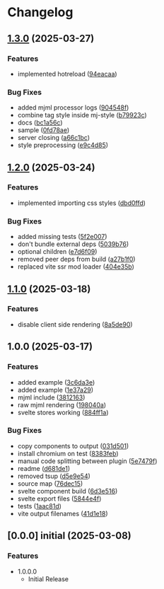 # Changelog

## [1.3.0](https://github.com/Luiz-Monad/mjml-svelte/compare/v1.2.0...v1.3.0) (2025-03-27)


### Features

* implemented hotreload ([94eacaa](https://github.com/Luiz-Monad/mjml-svelte/commit/94eacaad0cc1b8fcfd7b851f8f2239a9bced7ce0))


### Bug Fixes

* added mjml processor logs ([904548f](https://github.com/Luiz-Monad/mjml-svelte/commit/904548f22225a25a5b48b9ac4bef86d5b8c389eb))
* combine tag style inside mj-style ([b79923c](https://github.com/Luiz-Monad/mjml-svelte/commit/b79923cc01bfb326a242df3ccd179d61d31d6fc1))
* docs ([bc1a56c](https://github.com/Luiz-Monad/mjml-svelte/commit/bc1a56cd3a162d23f70fe25ebbca494551dfdd2f))
* sample ([0fd78ae](https://github.com/Luiz-Monad/mjml-svelte/commit/0fd78ae922fcb93a0c72c6851eb5b016f760d4e1))
* server closing ([a66c1bc](https://github.com/Luiz-Monad/mjml-svelte/commit/a66c1bcfa4d126fe8cd444db85a2193946fe4f08))
* style preprocessing ([e9c4d85](https://github.com/Luiz-Monad/mjml-svelte/commit/e9c4d859f5e245a29fb3d113ef17d98cdbdb2813))

## [1.2.0](https://github.com/Luiz-Monad/mjml-svelte/compare/v1.1.0...v1.2.0) (2025-03-24)


### Features

* implemented importing css styles ([dbd0ffd](https://github.com/Luiz-Monad/mjml-svelte/commit/dbd0ffdbc97685b24a6e051cefd188effe5d57ca))


### Bug Fixes

* added missing tests ([5f2e007](https://github.com/Luiz-Monad/mjml-svelte/commit/5f2e00772a1f764efda6ccbb45936074e3b905d8))
* don't bundle external deps ([5039b76](https://github.com/Luiz-Monad/mjml-svelte/commit/5039b760afc2a551b7d23177dccfac6319a84518))
* optional children ([e7d6f09](https://github.com/Luiz-Monad/mjml-svelte/commit/e7d6f09aa9eb6ef41824a25eec39ab0f8aee56c9))
* removed peer deps from build ([a27b1f0](https://github.com/Luiz-Monad/mjml-svelte/commit/a27b1f02d687097653f93477727f45687849062b))
* replaced vite ssr mod loader ([404e35b](https://github.com/Luiz-Monad/mjml-svelte/commit/404e35be1d495f0f4eafa473702025af93ce6e1d))

## [1.1.0](https://github.com/Luiz-Monad/mjml-svelte/compare/v1.0.0...v1.1.0) (2025-03-18)


### Features

* disable client side rendering ([8a5de90](https://github.com/Luiz-Monad/mjml-svelte/commit/8a5de904ce0a698d39477d199c1a8c3c6fca22e1))

## 1.0.0 (2025-03-17)


### Features

* added example ([3c6da3e](https://github.com/Luiz-Monad/mjml-svelte/commit/3c6da3e94160806058c3e8d2fdd3ac0be9c05705))
* added example ([1e37a29](https://github.com/Luiz-Monad/mjml-svelte/commit/1e37a29d9463283ac19e71307a0ea7b20802fe5c))
* mjml include ([3812163](https://github.com/Luiz-Monad/mjml-svelte/commit/3812163ec809d77d6f5e47487534933d8518606a))
* raw mjml rendering ([198040a](https://github.com/Luiz-Monad/mjml-svelte/commit/198040a3979705220620c2de5f673c423c00451a))
* svelte stores working ([884ff1a](https://github.com/Luiz-Monad/mjml-svelte/commit/884ff1ab2cee87e81ab0a7f642bc6e36cc1aba45))


### Bug Fixes

* copy components to output ([031d501](https://github.com/Luiz-Monad/mjml-svelte/commit/031d50119eae8e8ec430dc65175cbaa348ac477b))
* install chromium on test ([8383feb](https://github.com/Luiz-Monad/mjml-svelte/commit/8383feb5d2efa9995e02d3f970b2190dcb6446dc))
* manual code splitting between plugin ([5e7479f](https://github.com/Luiz-Monad/mjml-svelte/commit/5e7479f52f595a9d73a42aaf545760260d257790))
* readme ([d681de1](https://github.com/Luiz-Monad/mjml-svelte/commit/d681de129153cec590ab7f1ac603fb1bbff458af))
* removed tsup ([d5e9e54](https://github.com/Luiz-Monad/mjml-svelte/commit/d5e9e541629d2d54e674379c9db411c5e22a2e5d))
* source map ([76dec15](https://github.com/Luiz-Monad/mjml-svelte/commit/76dec1582d999e7cc5803b510c9e57b5f77e6865))
* svelte component build ([6d3e516](https://github.com/Luiz-Monad/mjml-svelte/commit/6d3e5164a6fc28fdf851c7f91b63255f9f2d8281))
* svelte export files ([5844e4f](https://github.com/Luiz-Monad/mjml-svelte/commit/5844e4f4256058daacaa14561bb6442f2b94531f))
* tests ([1aac81d](https://github.com/Luiz-Monad/mjml-svelte/commit/1aac81d6f948441f54c06275e9e91a32e75964e8))
* vite output filenames ([41d1e18](https://github.com/Luiz-Monad/mjml-svelte/commit/41d1e18cdfab44123875a2b7cadbfd369eb76363))

## [0.0.0] initial (2025-03-08)

### Features

- 1.0.0.0
  - Initial Release
